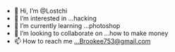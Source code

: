 - 👋 Hi, I’m @Lostchi
- 👀 I’m interested in ...hacking 
- 🌱 I’m currently learning ...photoshop
- 💞️ I’m looking to collaborate on ...how to make money 
- 📫 How to reach me ...Brookee753@gmail.com 

<!---
Lostchi/Lostchi is a ✨ special ✨ repository because its `README.md` (this file) appears on your GitHub profile.
You can click the Preview link to take a look at your changes.
--->
